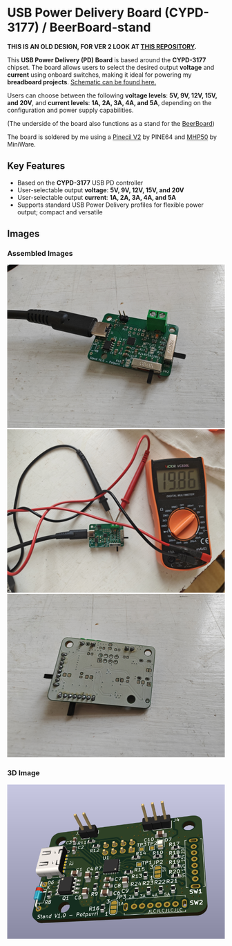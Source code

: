 # USB Power Delivery Board (CYPD-3177) / BeerBoard-stand

**THIS IS AN OLD DESIGN, FOR VER 2 LOOK AT [THIS REPOSITORY](https://github.com/potpurri/USB-C_PD_Board_V2_CYPD3177).**

This **USB Power Delivery (PD) Board** is based around the **CYPD-3177** chipset. The board allows users to select the desired output **voltage** and **current** using onboard switches, making it ideal for powering my **breadboard projects**. [Schematic can be found here.](https://github.com/potpurri/USB-C-PD-CYPD3177-and-BeerBoard-stand/blob/f3c342192d2ab72d846928ec36ac7f8050d37a6a/imgs/Schematic.pdf)

Users can choose between the following **voltage levels**: **5V, 9V, 12V, 15V, and 20V**, and **current levels**: **1A, 2A, 3A, 4A, and 5A**, depending on the configuration and power supply capabilities.

(The underside of the board also functions as a stand for the [BeerBoard](https://github.com/potpurri/BeerBoard))

The board is soldered by me using a [Pinecil V2](https://wiki.pine64.org/wiki/Pinecil) by PINE64  and [MHP50](https://e-design.com.cn/en/Mini-Hot-Plate-Preheater-MHP50-PG9555615) by MiniWare.

## Key Features
- Based on the **CYPD-3177** USB PD controller
- User-selectable output **voltage**: **5V, 9V, 12V, 15V, and 20V**
- User-selectable output **current**: **1A, 2A, 3A, 4A, and 5A**
- Supports standard USB Power Delivery profiles for flexible power output; compact and versatile

## Images

### Assembled Images
![USB PD Board](imgs/top.jpg)
![20V delivery](imgs/delivering20v.jpg)
![Board bottom](imgs/bottom.jpg)

### 3D Image
![USB PD Board 3D Image](imgs/3d_image.png)
